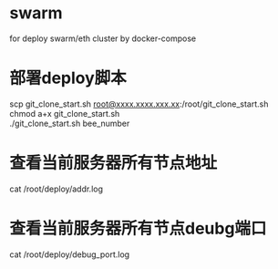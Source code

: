 # swarm
for deploy swarm/eth cluster by docker-compose

# 部署deploy脚本 
scp git_clone_start.sh root@xxxx.xxxx.xxx.xx:/root/git_clone_start.sh  \
chmod a+x git_clone_start.sh  \
./git_clone_start.sh bee_number

# 查看当前服务器所有节点地址
cat /root/deploy/addr.log

# 查看当前服务器所有节点deubg端口
cat /root/deploy/debug_port.log
